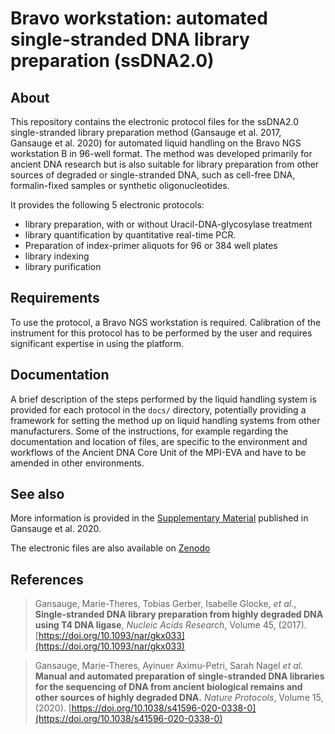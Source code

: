 # Bravo workstation: automated single-stranded DNA library preparation (ssDNA2.0)

## About

This repository contains the electronic protocol files for the ssDNA2.0 single-stranded library preparation method (Gansauge et al. 2017, Gansauge et al. 2020) for automated liquid handling on the Bravo NGS workstation B in 96-well format. The method was developed primarily for ancient DNA research but is also suitable for library preparation from other sources of degraded or single-stranded DNA, such as cell-free DNA, formalin-fixed samples or synthetic oligonucleotides. 

It provides the following 5 electronic protocols:

 * library preparation, with or without Uracil-DNA-glycosylase treatment 
 * library quantification by quantitative real-time PCR. 
 * Preparation of index-primer aliquots for 96 or 384 well plates
 * library indexing
 * library purification 

## Requirements

To use the protocol, a Bravo NGS workstation is required. Calibration of the instrument for this protocol has to be performed by the user and requires significant expertise in using the platform. 

## Documentation

A brief description of the steps performed by the liquid handling system is provided for each protocol in the `docs/` directory, potentially providing a framework for setting the method up on liquid handling systems from other manufacturers.  Some of the instructions, for example regarding the documentation and location of files, are specific to the environment and workflows of the Ancient DNA Core Unit of the MPI-EVA and have to be amended in other environments. 

## See also

More information is provided in the [Supplementary Material](https://static-content.springer.com/esm/art%3A10.1038%2Fs41596-020-0338-0/MediaObjects/41596_2020_338_MOESM1_ESM.pdf) published in Gansauge et al. 2020. 

The electronic files are also available on [Zenodo](https://zenodo.org/records/3631147)

## References

>Gansauge, Marie-Theres, Tobias Gerber, Isabelle Glocke, *et al.*, **Single-stranded DNA library preparation from highly degraded DNA using T4 DNA ligase**, _Nucleic Acids Research_, Volume 45, (2017). [https://doi.org/10.1093/nar/gkx033](https://doi.org/10.1093/nar/gkx033)

>Gansauge, Marie-Theres, Ayinuer Aximu-Petri, Sarah Nagel *et al.* **Manual and automated preparation of single-stranded DNA libraries for the sequencing of DNA from ancient biological remains and other sources of highly degraded DNA.** *Nature Protocols*, Volume 15, (2020). [https://doi.org/10.1038/s41596-020-0338-0](https://doi.org/10.1038/s41596-020-0338-0)